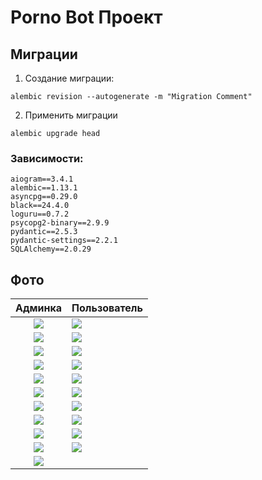 # Porno Bot Проект

## Миграции

1. Создание миграции:
```shell
alembic revision --autogenerate -m "Migration Comment"
```
2. Применить миграции
```shell
alembic upgrade head
```

### Зависимости:
```
aiogram==3.4.1
alembic==1.13.1
asyncpg==0.29.0
black==24.4.0
loguru==0.7.2
psycopg2-binary==2.9.9
pydantic==2.5.3
pydantic-settings==2.2.1
SQLAlchemy==2.0.29
```

## Фото
Админка            |  Пользователь
:-------------------------:|:-------------------------
![](./static/github/admin/1.png)  |  ![](./static/github/user/1.png)
![](./static/github/admin/2.png)  |  ![](./static/github/user/2.png)
![](./static/github/admin/3.png)  |  ![](./static/github/user/3.png)
![](./static/github/admin/4.png)  |  ![](./static/github/user/4.png)
![](./static/github/admin/5.png)  |  ![](./static/github/user/5.png)
![](./static/github/admin/6.png)  |  ![](./static/github/user/6.png)
![](./static/github/admin/7.png)  |  ![](./static/github/user/7.png)
![](./static/github/admin/8.png)  |  ![](./static/github/user/8.png)
![](./static/github/admin/9.png)  |  ![](./static/github/user/9.png)
![](./static/github/admin/10.png)  |  ![](./static/github/user/10.png)
![](./static/github/admin/11.png)  |  ![]()